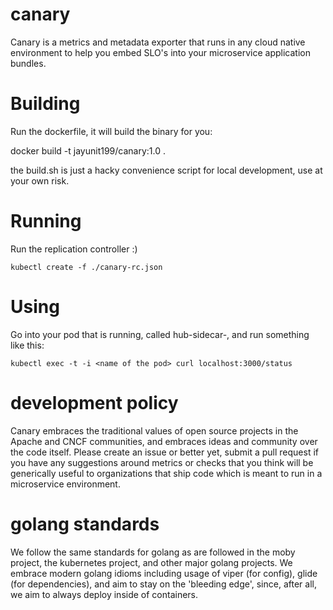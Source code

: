 # canary
Canary is a metrics and metadata exporter that runs in any cloud native environment to help you embed SLO's into your microservice application bundles.

# Building

Run the dockerfile, it will build the binary for you:

docker build -t jayunit199/canary:1.0 .

the build.sh is just a hacky convenience script for local development, use at your own risk.

# Running

Run the replication controller :)

```
kubectl create -f ./canary-rc.json
```

# Using

Go into your pod that is running, called hub-sidecar-, and run something like this:

```
kubectl exec -t -i <name of the pod> curl localhost:3000/status
```

# development policy
Canary embraces the traditional values of open source projects in the Apache and CNCF communities, and embraces ideas and community over the code itself.  Please create an issue or better yet, submit a pull request if you have any suggestions around metrics or checks that you think will be generically useful to organizations that ship code which is meant to run in a microservice environment.

# golang standards
We follow the same standards for golang as are followed in the moby project, the kubernetes project, and other major golang projects.  We embrace modern golang idioms including usage of viper (for config), glide (for dependencies), and aim to stay on the 'bleeding edge', since, after all, we aim to always deploy inside of containers.

